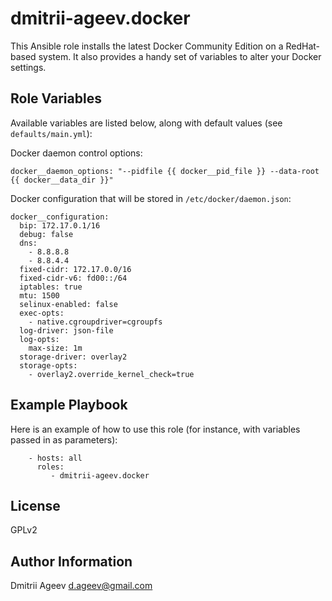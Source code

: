 dmitrii-ageev.docker
====================

This Ansible role installs the latest Docker Community Edition on a RedHat-based system. It also provides a handy set of variables to alter your Docker settings.

Role Variables
--------------

Available variables are listed below, along with default values (see `defaults/main.yml`):

Docker daemon control options:
```
docker__daemon_options: "--pidfile {{ docker__pid_file }} --data-root {{ docker__data_dir }}"
```

Docker configuration that will be stored in `/etc/docker/daemon.json`:
```
docker__configuration:
  bip: 172.17.0.1/16
  debug: false
  dns:
    - 8.8.8.8
    - 8.8.4.4
  fixed-cidr: 172.17.0.0/16
  fixed-cidr-v6: fd00::/64
  iptables: true
  mtu: 1500
  selinux-enabled: false
  exec-opts:
    - native.cgroupdriver=cgroupfs
  log-driver: json-file
  log-opts:
    max-size: 1m
  storage-driver: overlay2
  storage-opts:
    - overlay2.override_kernel_check=true
```


Example Playbook
----------------

Here is an example of how to use this role (for instance, with variables passed in as parameters):

```
    - hosts: all
      roles:
         - dmitrii-ageev.docker
```

License
-------

GPLv2

Author Information
------------------

Dmitrii Ageev <d.ageev@gmail.com>


